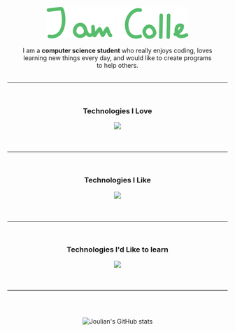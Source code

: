 <a href="https://colle.dev">
    <p align="center">
        <img src="./name.svg" alt="handwriten text: 'I am Colle'">
</p>
</a>

<p align="center" style="margin: 0 2rem;">
    I am a <strong>computer science student</strong> who really enjoys coding, loves learning new things every day, and would like to create programs to help others.
</p>
<br />
<hr />
<br />
<div align="center">
    <h3>Technologies I Love</h3>
    <div align="center">
        <a href="https://joulian.colle.dev"><img src="https://skillicons.dev/icons?i=react,arduino,ts,js,html,css,next,tailwind,vscodium,linux,mongodb,figma,pnpm,markdown&perline=6" /></a>
    </div>
</div>
<br />
<br />
<hr />
<br />
<div align="center">
    <h3>Technologies I Like</h3>
    <div align="center">
    <a href="https://joulian.colle.dev"><img src="https://skillicons.dev/icons?i=svelte,rust,sass,python,obsidian,nodejs,lua,npm,mysql,github,discordjs&perline=6" /></a>
    </div>
</div>
<br />
<br />
<hr />
<br />
<div align="center">
    <h3>Technologies I'd Like to learn</h3>
    <div align="center">
        <a href="https://joulian.colle.dev"><img src="https://skillicons.dev/icons?i=php,threejs,zig,docker,arch,bash,bun,gitlab,java,neovim,tauri,prisma&perline=6" /></a>
    </div>
</div>
<br />
<br />
<hr />
<br />
<br />
<div align="center">

![Joulian's GitHub stats](https://github-readme-stats.vercel.app/api?username=korujurisan&show_icons=true&theme=transparent)
</div>